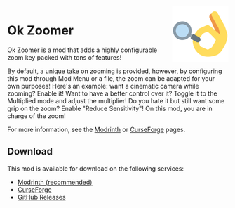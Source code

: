<img src="common/src/main/resources/assets/ok_zoomer/icon.png" align="right" width="128px" alt="Ok Zoomer icon"/>

# Ok Zoomer

Ok Zoomer is a mod that adds a highly configurable zoom key packed with tons of features!

By default, a unique take on zooming is provided, however, by configuring this mod through Mod Menu or a file, the zoom can be adapted for your own purposes! Here's an example: want a cinematic camera while zooming? Enable it! Want to have a better control over it? Toggle it to the Multiplied mode and adjust the multiplier! Do you hate it but still want some grip on the zoom? Enable "Reduce Sensitivity"! On this mod, you are in charge of the zoom!

For more information, see the [Modrinth](https://modrinth.com/mod/ok-zoomer) or [CurseForge](https://www.curseforge.com/minecraft/mc-mods/ok-zoomer) pages.

## Download

This mod is available for download on the following services:

- [Modrinth (recommended)](https://modrinth.com/mod/ok-zoomer)
- [CurseForge](https://www.curseforge.com/minecraft/mc-mods/ok-zoomer)
- [GitHub Releases](https://github.com/Up-Mods/OkZoomer/releases)

